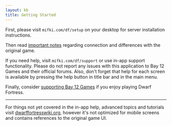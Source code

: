 ```yaml
---
layout: kb
title: Getting Started
---
```


<!-- ---

**Please read [notes](notes.html) for information about currently known bugs and workarounds.**

--- -->

First, please visit `mifki.com/df/setup` on your desktop for server installation instructions.

Then read [important notes](notes.html) regarding connection and differences with the original game.

If you need help, visit `mifki.com/df/support` or use in-app support functionality. Please do not report any issues with this application to Bay 12 Games and their official forums. Also, don't forget that help for each screen is available by pressing the help button in title bar and in the main menu.

Finally, consider [supporting Bay 12 Games](support-bay12.html) if you enjoy playing Dwarf Fortress.

---
For things not yet covered in the in-app help<!--additional information-->, advanced topics and tutorials visit <a href="http://dwarffortresswiki.org">dwarffortresswiki.org</a>, however it's not optimized for mobile screens and contains references to the original game UI.